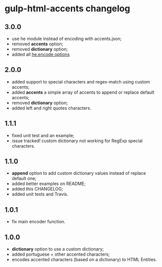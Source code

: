 # gulp-html-accents changelog

## 3.0.0
- use he module instead of encoding with accents.json;
- removed **accents** option;
- removed **dictionary** option;
- added all [he.encode options](https://github.com/mathiasbynens/he#heencodetext-options)

## 2.0.0
- added support to special characters and regex-match using custom accents;
- added **accents** a simple array of accents to append or replace default accents;
- removed **dictionary** option;
- added left and right quotes characters.

## 1.1.1
- fixed unit test and an example;
- issue tracked! custom dictionary not working for RegExp special characters.

## 1.1.0
- **append** option to add custom dictionary values instead of replace default one;
- added better examples on README;
- added this CHANGELOG;
- added unit tests and Travis.

## 1.0.1
- fix main encoder function.

## 1.0.0
- **dictionary** option to use a custom dictionary;
- added portuguese + other accented characters;
- encodes accented characters (based on a dictionary) to HTML Entities.
